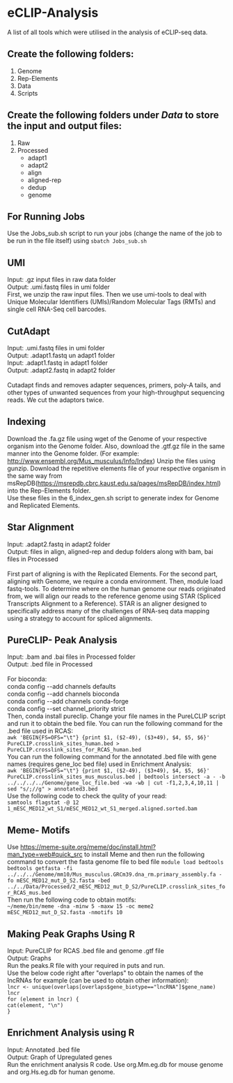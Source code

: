 # eCLIP-Analysis
A list of all tools which were utilised in the analysis of eCLIP-seq data.

## Create the following folders:
1. Genome
2. Rep-Elements
3. Data
4. Scripts

## Create the following folders under *Data* to store the input and output files:
1. Raw
2. Processed
   * adapt1
   * adapt2
   * align
   * aligned-rep
   * dedup
   * genome

## For Running Jobs
Use the Jobs_sub.sh script to run your jobs (change the name of the job to be run in the file itself) using `sbatch Jobs_sub.sh` 
## UMI
Input: .gz input files in raw data folder <br>
Output: .umi.fastq files in umi folder<be>
<br>
First, we unzip the raw input files. Then we use umi-tools to deal with Unique Molecular Identifiers (UMIs)/Random Molecular Tags (RMTs) and single cell RNA-Seq cell barcodes.

## CutAdapt
Input: .umi.fastq files in umi folder<br> 
Output: .adapt1.fastq un adapt1 folder<be>
<br>
Input: .adapt1.fastq in adapt1 folder<br>
Output: .adapt2.fastq in adapt2 folder<br>
<br>
Cutadapt finds and removes adapter sequences, primers, poly-A tails, and other types of unwanted sequences from your high-throughput sequencing reads. We cut the adaptors twice.
## Indexing
Download the .fa.gz file using wget of the Genome of your respective organism into the Genome folder. Also, download the .gtf.gz file in the same manner into the Genome folder. (For example: http://www.ensembl.org/Mus_musculus/Info/Index) Unzip the files using gunzip. Download the repetitive elements file of your respective organism in the same way from msRepDB(https://msrepdb.cbrc.kaust.edu.sa/pages/msRepDB/index.html) into the Rep-Elements folder.<br>
Use these files in the 6_index_gen.sh script to generate index for Genome and Replicated Elements.

## Star Alignment
Input: .adapt2.fastq in adapt2 folder<br>
Output: files in align, aligned-rep and dedup folders along with bam, bai files in Processed<br>
<br>
First part of aligning is with the Replicated Elements. For the second part, aligning with Genome, we require a conda environment. Then, module load fastq-tools. To determine where on the human genome our reads originated from, we will align our reads to the reference genome using STAR (Spliced Transcripts Alignment to a Reference). STAR is an aligner designed to specifically address many of the challenges of RNA-seq data mapping using a strategy to account for spliced alignments.

## PureCLIP- Peak Analysis
Input: .bam and .bai files in Processed folder<br>
Output: .bed file in Processed<br>
<br>
For bioconda: <br>
conda config --add channels defaults<br>
conda config --add channels bioconda<br>
conda config --add channels conda-forge<br>
conda config --set channel_priority strict<br>
Then, conda install pureclip. Change your file names in the PureLCLIP script and run it to obtain the bed file. 
You can run the following command for the .bed file used in RCAS:<br>
`awk 'BEGIN{FS=OFS="\t"} {print $1, ($2-49), ($3+49), $4, $5, $6}' PureCLIP.crosslink_sites_human.bed > PureCLIP.crosslink_sites_for_RCAS_human.bed`<br>
You can run the following command for the annotated .bed file with gene names (requires gene_loc bed file) used in Enrichment Analysis:<br>
`awk 'BEGIN{FS=OFS="\t"} {print $1, ($2-49), ($3+49), $4, $5, $6}' PureCLIP.crosslink_sites_mus_musculus.bed | bedtools intersect -a - -b ../../../../Genome/gene_loc_file.bed -wa -wb | cut -f1,2,3,4,10,11 | sed "s/;//g" > annotated3.bed`<br>
Use the following code to check the qulity of your read:<br>
`samtools flagstat -@ 12 1_mESC_MED12_wt_S1/mESC_MED12_wt_S1_merged.aligned.sorted.bam`<br>

## Meme- Motifs
Use https://meme-suite.org/meme/doc/install.html?man_type=web#quick_src to install Meme and then run the following command to convert the fasta genome file to bed file<be>
`module load bedtools`<br>
`bedtools getfasta -fi ../../../Genome/mm10/Mus_musculus.GRCm39.dna_rm.primary_assembly.fa -fo mESC_MED12_mut_D_S2.fasta -bed ../../Data/Processed/2_mESC_MED12_mut_D_S2/PureCLIP.crosslink_sites_for_RCAS_mus.bed` <br>
Then run the following code to obtain motifs:<br>
`~/meme/bin/meme -dna -minw 5 -maxw 15 -oc meme2 mESC_MED12_mut_D_S2.fasta -nmotifs 10`

## Making Peak Graphs Using R
Input: PureCLIP for RCAS .bed file and genome .gtf file<br>
Output: Graphs<br>
Run the peaks.R file with your required in puts and run. <br>
Use the below code right after "overlaps" to obtain the names of the lncRNAs for example (can be used to obtain other information):<br>
`lncr <- unique(overlaps[overlaps$gene_biotype=="lncRNA"]$gene_name)`<br>
`lncr`<br>
`for (element in lncr) {`<br>
 `cat(element, "\n")`<br>
`}`<br>

## Enrichment Analysis using R
Input: Annotated .bed file<br>
Output: Graph of Upregulated genes <br>
Run the enrichment analysis R code. Use org.Mm.eg.db for mouse genome and org.Hs.eg.db for human genome. 









